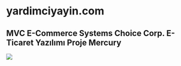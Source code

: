 # yardimciyayin.com
<h2>MVC E-Commerce Systems Choice Corp. E-Ticaret Yazılımı Proje Mercury</h2>
<img src="http://seckinumur.com/img/yardimciyayin.png">
